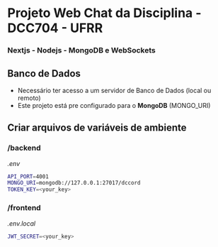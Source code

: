 # Projeto Web Chat da Disciplina - DCC704 - UFRR
### Nextjs - Nodejs - MongoDB e WebSockets

## Banco de Dados
- Necessário ter acesso a um servidor de Banco de Dados (local ou remoto)
- Este projeto está pre configurado para o **MongoDB** (MONGO_URI)

## Criar arquivos de variáveis de ambiente

### /backend
*.env*
```bash
API_PORT=4001 
MONGO_URI=mongodb://127.0.0.1:27017/dccord
TOKEN_KEY=<your_key>
```

### /frontend
*.env.local*
```bash
JWT_SECRET=<your_key>
```